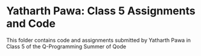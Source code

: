 # Yatharth Pawa: Class 5 Assignments and Code
This folder contains code and assignments submitted by Yatharth Pawa in Class 5 of the Q-Programming Summer of Qode